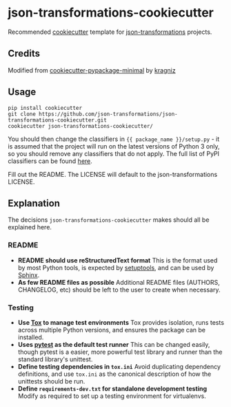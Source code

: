 json-transformations-cookiecutter
==============================

Recommended [cookiecutter](https://github.com/audreyr/cookiecutter) template for [json-transformations](https://github.com/json-transformations) projects.

Credits
-------
Modified from [cookiecutter-pypackage-minimal](https://github.com/kragniz/cookiecutter-pypackage-minimal) by [kragniz](https://github.com/kragniz)

Usage
-----

    pip install cookiecutter
    git clone https://github.com/json-transformations/json-transformations-cookiecutter.git
    cookiecutter json-transformations-cookiecutter/

You should then change the classifiers in `{{ package_name }}/setup.py` - it is assumed that the project will run on the latest versions of Python 3 only, so you should remove any classifiers that do not apply. The full list of PyPI classifiers can be found [here](https://pypi.python.org/pypi?:action=list_classifiers).

Fill out the README.  The LICENSE will default to the json-transformations LICENSE.

Explanation
-----------

The decisions `json-transformations-cookiecutter` makes should all be explained here.

### README

* **README should use reStructuredText format**
  This is the format used by most Python tools, is expected by [setuptools](https://setuptools.readthedocs.io), and can be used by [Sphinx](http://sphinx-doc.org/).
* **As few README files as possible**
  Additional README files (AUTHORS, CHANGELOG, etc) should be left to the user to create when necessary.

### Testing

* **Use [Tox](https://tox.readthedocs.io) to manage test environments**
  Tox provides isolation, runs tests across multiple Python versions, and ensures the package can be installed.
* **Uses [pytest](https://docs.pytest.org) as the default test runner**
  This can be changed easily, though pytest is a easier, more powerful test library and runner than the standard library's unittest.
* **Define testing dependencies in `tox.ini`**
  Avoid duplicating dependency definitions, and use `tox.ini` as the canonical description of how the unittests should be run.
* **Define `requirements-dev.txt` for standalone development testing**
  Modify as required to set up a testing environment for virtualenvs.
